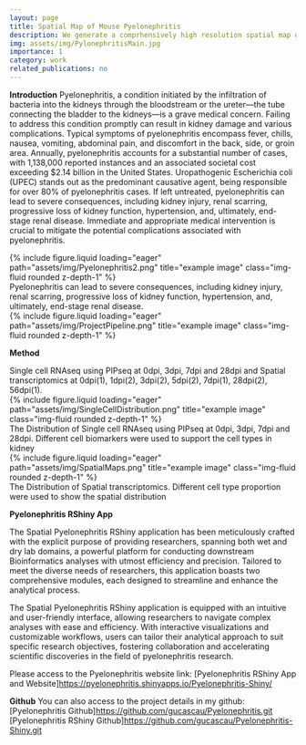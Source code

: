 ```yaml
---
layout: page
title: Spatial Map of Mouse Pyelonephritis
description: We generate a comprhensively high resolution spatial map of mouse kidney after UPEC within different dates
img: assets/img/PylonephritisMain.jpg
importance: 1
category: work
related_publications: no
---
```

**Introduction**
Pyelonephritis, a condition initiated by the infiltration of bacteria into the kidneys through the bloodstream or the ureter—the tube connecting the bladder to the kidneys—is a grave medical concern. Failing to address this condition promptly can result in kidney damage and various complications. Typical symptoms of pyelonephritis encompass fever, chills, nausea, vomiting, abdominal pain, and discomfort in the back, side, or groin area. Annually, pyelonephritis accounts for a substantial number of cases, with 1,138,000 reported instances and an associated societal cost exceeding $2.14 billion in the United States. Uropathogenic Escherichia coli (UPEC) stands out as the predominant causative agent, being responsible for over 80% of pyelonephritis cases. If left untreated, pyelonephritis can lead to severe consequences, including kidney injury, renal scarring, progressive loss of kidney function, hypertension, and, ultimately, end-stage renal disease. Immediate and appropriate medical intervention is crucial to mitigate the potential complications associated with pyelonephritis.

<div class="row">
    <div class="col-sm mt-3 mt-md-0">
        {% include figure.liquid loading="eager" path="assets/img/Pyelonephritis2.png" title="example image" class="img-fluid rounded z-depth-1" %}
    </div>
</div>
<div class="caption">
    Pyelonephritis can lead to severe consequences, including kidney injury, renal scarring, progressive loss of kidney function, hypertension, and, ultimately, end-stage renal disease.
</div>
<div class="row">
    <div class="col-sm mt-3 mt-md-0">
        {% include figure.liquid loading="eager" path="assets/img/ProjectPipeline.png" title="example image" class="img-fluid rounded z-depth-1" %}
    </div>
</div>

**Method**
<div class="caption">
    Single cell RNAseq using PIPseq at 0dpi, 3dpi, 7dpi and 28dpi and Spatial transcriptomics at 0dpi(1), 1dpi(2), 3dpi(2), 5dpi(2), 7dpi(1), 28dpi(2), 56dpi(1).
</div>

<div class="row">
    <div class="col-sm mt-3 mt-md-0">
        {% include figure.liquid loading="eager" path="assets/img/SingleCellDistribution.png" title="example image" class="img-fluid rounded z-depth-1" %}
    </div>
</div>
<div class="caption">
    The Distribution of Single cell RNAseq using PIPseq at 0dpi, 3dpi, 7dpi and 28dpi. Different cell biomarkers were used to support the cell types in kidney
</div>

<div class="row">
    <div class="col-sm mt-3 mt-md-0">
        {% include figure.liquid loading="eager" path="assets/img/SpatialMaps.png" title="example image" class="img-fluid rounded z-depth-1" %}
    </div>
</div>
<div class="caption">
    The Distribution of Spatial transcriptomics. Different cell type proportion were used to show the spatial distribution
</div>

**Pyelonephritis RShiny App**

The Spatial Pyelonephritis RShiny application has been meticulously crafted with the explicit purpose of providing researchers, spanning both wet and dry lab domains, a powerful platform for conducting downstream Bioinformatics analyses with utmost efficiency and precision. Tailored to meet the diverse needs of researchers, this application boasts two comprehensive modules, each designed to streamline and enhance the analytical process.

The Spatial Pyelonephritis RShiny application is equipped with an intuitive and user-friendly interface, allowing researchers to navigate complex analyses with ease and efficiency. With interactive visualizations and customizable workflows, users can tailor their analytical approach to suit specific research objectives, fostering collaboration and accelerating scientific discoveries in the field of pyelonephritis research.

Please access to the Pyelonephritis website link:
[Pyelonephritis RShiny App and Website]https://pyelonephritis.shinyapps.io/Pyelonephritis-Shiny/



**Github**
You can also access to the project details in my github: 
[Pyelonephritis Github]https://github.com/gucascau/Pyelonephritis.git
[Pyelonephritis RShiny Github]https://github.com/gucascau/Pyelonephritis-Shiny.git